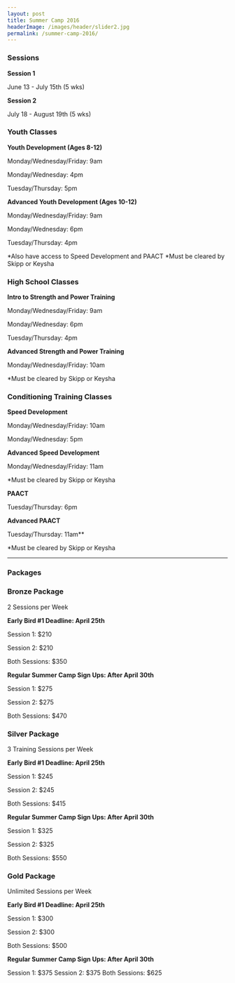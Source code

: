 ```yaml
---
layout: post
title: Summer Camp 2016
headerImage: /images/header/slider2.jpg
permalink: /summer-camp-2016/
---
```


### Sessions

**Session 1** 

June 13 - July 15th (5 wks)

**Session 2**

 July 18 - August 19th (5 wks)

### Youth Classes

**Youth Development (Ages 8-12)**

Monday/Wednesday/Friday: 9am 

Monday/Wednesday: 4pm

Tuesday/Thursday: 5pm

**Advanced Youth Development (Ages 10-12)**

Monday/Wednesday/Friday: 9am

Monday/Wednesday: 6pm

Tuesday/Thursday: 4pm

*Also have access to Speed Development and PAACT
*Must be cleared by Skipp or Keysha

### High School Classes
 
**Intro to Strength and Power Training**

Monday/Wednesday/Friday: 9am

Monday/Wednesday: 6pm

Tuesday/Thursday: 4pm

**Advanced Strength and Power Training**

Monday/Wednesday/Friday: 10am

*Must be cleared by Skipp or Keysha

### Conditioning Training Classes

**Speed Development**

Monday/Wednesday/Friday: 10am

Monday/Wednesday: 5pm

**Advanced Speed Development**

Monday/Wednesday/Friday: 11am

*Must be cleared by Skipp or Keysha

**PAACT**

Tuesday/Thursday: 6pm

**Advanced PAACT**

Tuesday/Thursday: 11am**

*Must be cleared by Skipp or Keysha

****

### Packages



### **Bronze Package**

2 Sessions per Week

**Early Bird #1 Deadline: April 25th**

Session 1: $210

Session 2: $210

Both Sessions: $350

**Regular Summer Camp Sign Ups: After April 30th**

Session 1: $275

Session 2: $275

Both Sessions: $470

### Silver Package

3 Training Sessions per Week

**Early Bird #1 Deadline: April 25th**

Session 1: $245

Session 2: $245

Both Sessions: $415

**Regular Summer Camp Sign Ups: After April 30th**

Session 1: $325

Session 2: $325

Both Sessions: $550

### Gold Package

Unlimited Sessions per Week

**Early Bird #1 Deadline: April 25th**

Session 1: $300

Session 2: $300

Both Sessions: $500

**Regular Summer Camp Sign Ups: After April 30th**

Session 1: $375
Session 2: $375
Both Sessions: $625